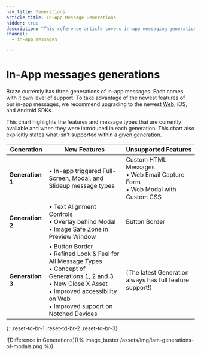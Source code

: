 ```yaml
---
nav_title: Generations
article_title: In-App Message Generations
hidden: true
description: "This reference article covers in-app messaging generation support."
channel:
  - in-app messages
  
---
```


# In-App messages generations

Braze currently has three generations of in-app messages. Each comes with it own level of support. To take advantage of the newest features of our in-app messages, we recommend upgrading to the newest [Web]({{site.baseurl}}/developer_guide/platform_integration_guides/web/initial_sdk_setup/#upgrading-the-sdk), iOS, and Android SDKs.

This chart highlights the features and message types that are currently available and when they were introduced in each generation. This chart also explicitly states what isn't supported within a given generation.

| Generation | New Features | Unsupported Features |
|---|---|---|
| __Generation 1__ | • In-app triggered Full-Screen, Modal, and Slideup message types | Custom HTML Messages <br> • Web Email Capture Form <br> • Web Modal with Custom CSS |
| __Generation 2__ | • Text Alignment Controls <br> • Overlay behind Modal <br> • Image Safe Zone in Preview Window | Button Border |
| __Generation 3__ | • Button Border <br> • Refined Look & Feel for All Message Types <br> • Concept of Generations 1, 2 and 3 <br> • New Close X Asset <br> • Improved accessibility on Web <br> • Improved support on Notched Devices | (The latest Generation always has full feature support!) |
{: .reset-td-br-1 .reset-td-br-2 .reset-td-br-3}

![Difference in Generations]({% image_buster /assets/img/iam-generations-of-modals.png %})

